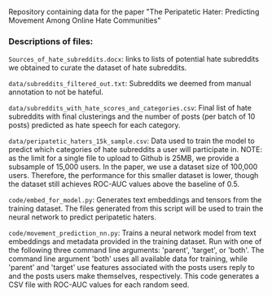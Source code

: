 Repository containing data for the paper "The Peripatetic Hater: Predicting Movement Among Online Hate Communities"

### Descriptions of files:

`Sources_of_hate_subreddits.docx`: links to lists of potential hate subreddits we obtained to curate the dataset of hate subreddits.

`data/subreddits_filtered_out.txt`: Subreddits we deemed from manual annotation to not be hateful.

`data/subreddits_with_hate_scores_and_categories.csv`: Final list of hate subreddits with final clusterings and the number of posts (per batch of 10 posts) predicted as hate speech for each category.

`data/peripatetic_haters_15k_sample.csv`: Data used to train the model to predict which categories of hate subreddits a user will participate in. NOTE: as the limit for a single file to upload to Github is 25MB, we provide a subsample of 15,000 users. In the paper, we use a dataset size of 100,000 users. Therefore, the performance for this smaller dataset is lower, though the dataset still achieves ROC-AUC values above the baseline of 0.5.

`code/embed_for_model.py`: Generates text embeddings and tensors from the training dataset. The files generated from this script will be used to train the neural network to predict peripatetic haters.

`code/movement_prediction_nn.py`: Trains a neural network model from text embeddings and metadata provided in the training dataset. Run with one of the following three command line arguments: 'parent', 'target', or 'both'. The command line argument 'both' uses all available data for training, while 'parent' and 'target' use features associated with the posts users reply to and the posts users make themselves, respectively. This code generates a CSV file with ROC-AUC values for each random seed.
